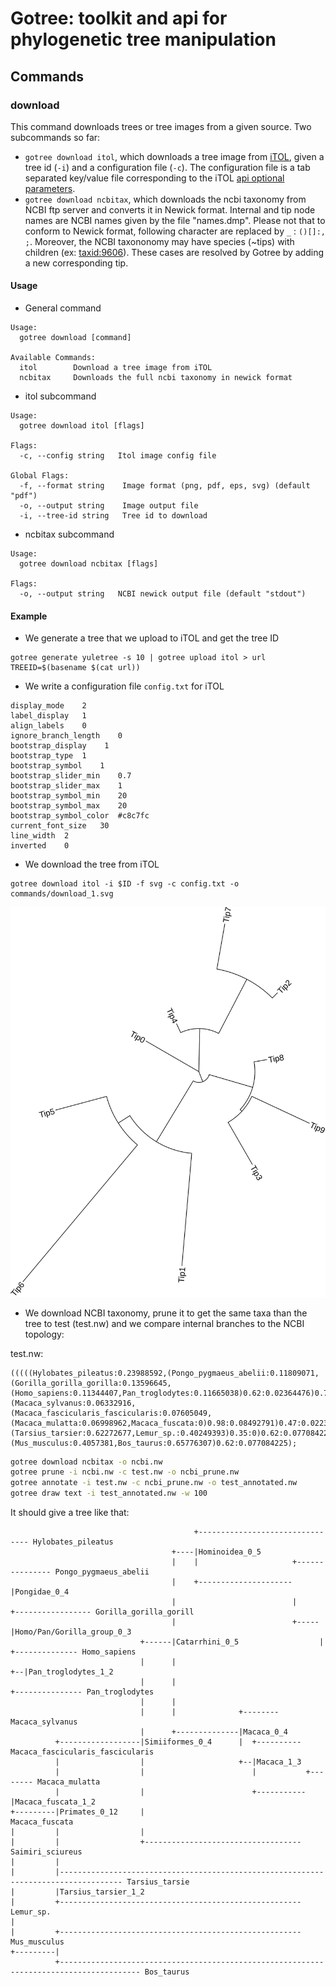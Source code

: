 # Gotree: toolkit and api for phylogenetic tree manipulation

## Commands

### download
This command downloads trees or tree images from a given source. Two subcommands so far:
* `gotree download itol`, which downloads a tree image from [iTOL](http://itol.embl.de/), given a tree id (`-i`) and a configuration file (`-c`). The configuration file is a tab separated key/value file corresponding to the iTOL [api optional parameters](http://itol.embl.de/help.cgi#bExOpt).
* `gotree download ncbitax`, which downloads the ncbi taxonomy from NCBI ftp server and converts it in Newick format. Internal and tip node names are NCBI names given by the file "names.dmp". Please not that to conform to Newick format, following character are replaced by `_` : `()[]:, ;`. Moreover, the NCBI taxononomy may have species (~tips) with children (ex: [taxid:9606](https://www.ncbi.nlm.nih.gov/Taxonomy/Browser/wwwtax.cgi?mode=Tree&id=9606)). These cases are resolved by Gotree by adding a new corresponding tip.

#### Usage

* General command
```
Usage:
  gotree download [command]

Available Commands:
  itol        Download a tree image from iTOL
  ncbitax     Downloads the full ncbi taxonomy in newick format
```


* itol subcommand
```
Usage:
  gotree download itol [flags]

Flags:
  -c, --config string   Itol image config file

Global Flags:
  -f, --format string    Image format (png, pdf, eps, svg) (default "pdf")
  -o, --output string    Image output file
  -i, --tree-id string   Tree id to download
```
* ncbitax subcommand
```
Usage:
  gotree download ncbitax [flags]

Flags:
  -o, --output string   NCBI newick output file (default "stdout")
```

#### Example

* We generate a tree that we upload to iTOL and get the tree ID
```
gotree generate yuletree -s 10 | gotree upload itol > url
TREEID=$(basename $(cat url))
```

* We write a configuration file `config.txt` for iTOL
```
display_mode	2
label_display	1
align_labels	0
ignore_branch_length	0
bootstrap_display	 1
bootstrap_type	1
bootstrap_symbol	1
bootstrap_slider_min	0.7
bootstrap_slider_max	1
bootstrap_symbol_min	20
bootstrap_symbol_max	20
bootstrap_symbol_color	#c8c7fc
current_font_size	30
line_width	2
inverted	0
```

* We download the tree from iTOL
```
gotree download itol -i $ID -f svg -c config.txt -o commands/download_1.svg
```

![Image from iTOL](download_1.svg)

* We download NCBI taxonomy, prune it to get the same taxa than the tree to test (test.nw) and we compare internal branches to the NCBI topology:

test.nw:
```
(((((Hylobates_pileatus:0.23988592,(Pongo_pygmaeus_abelii:0.11809071,(Gorilla_gorilla_gorilla:0.13596645,(Homo_sapiens:0.11344407,Pan_troglodytes:0.11665038)0.62:0.02364476)0.78:0.04257513)0.93:0.15711475)0.56:0.03966791,(Macaca_sylvanus:0.06332916,(Macaca_fascicularis_fascicularis:0.07605049,(Macaca_mulatta:0.06998962,Macaca_fuscata:0)0.98:0.08492791)0.47:0.02236558)0.89:0.11208218)0.43:0.0477543,Saimiri_sciureus:0.25824985)0.71:0.14311537,(Tarsius_tarsier:0.62272677,Lemur_sp.:0.40249393)0.35:0)0.62:0.077084225,(Mus_musculus:0.4057381,Bos_taurus:0.65776307)0.62:0.077084225);
```

```bash
gotree download ncbitax -o ncbi.nw
gotree prune -i ncbi.nw -c test.nw -o ncbi_prune.nw
gotree annotate -i test.nw -c ncbi_prune.nw -o test_annotated.nw
gotree draw text -i test_annotated.nw -w 100
```

It should give a tree like that:
```
                                         +-------------------------------- Hylobates_pileatus                 
                                    +----|Hominoidea_0_5                                                      
                                    |    |                     +--------------- Pongo_pygmaeus_abelii         
                                    |    +---------------------|Pongidae_0_4                                  
                                    |                          |     +----------------- Gorilla_gorilla_gorill
                                    |                          +-----|Homo/Pan/Gorilla_group_0_3              
                             +------|Catarrhini_0_5                  |  +-------------- Homo_sapiens          
                             |      |                                +--|Pan_troglodytes_1_2                  
                             |      |                                   +--------------- Pan_troglodytes      
                             |      |                                                                         
                             |      |              +-------- Macaca_sylvanus                                  
                             |      +--------------|Macaca_0_4                                                
          +------------------|Simiiformes_0_4      |  +---------- Macaca_fascicularis_fascicularis            
          |                  |                     +--|Macaca_1_3                                             
          |                  |                        |           +-------- Macaca_mulatta                    
          |                  |                        +-----------|Macaca_fuscata_1_2                         
+---------|Primates_0_12     |                                     Macaca_fuscata                             
|         |                  |                                                                                
|         |                  +----------------------------------- Saimiri_sciureus                            
|         |                                                                                                   
|         |------------------------------------------------------------------------------------ Tarsius_tarsie
|         |Tarsius_tarsier_1_2                                                                                
|         +------------------------------------------------------ Lemur_sp.                                   
|                                                                                                             
|         +------------------------------------------------------ Mus_musculus                                
+---------|                                                                                                   
          +---------------------------------------------------------------------------------------- Bos_taurus
```
